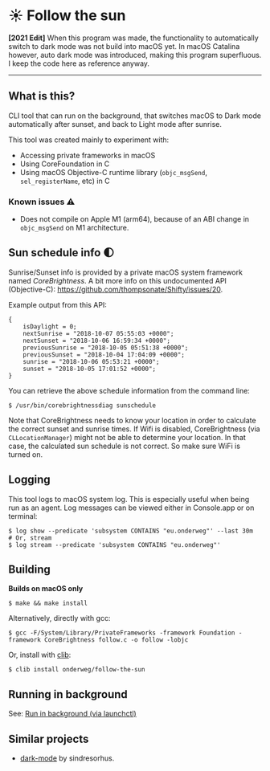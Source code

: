 # ☀️ Follow the sun

**[2021 Edit]** When this program was made, the functionality to automatically switch to dark mode was not build into macOS yet. In macOS Catalina however, auto dark mode was introduced, making this program superfluous. I keep the code here as reference anyway.

---

## What is this? 

CLI tool that can run on the background, that switches macOS to Dark mode automatically after sunset, and back to Light mode after sunrise.

This tool was created mainly to experiment with:

- Accessing private frameworks in macOS
- Using CoreFoundation in C
- Using macOS Objective-C runtime library (`objc_msgSend`, `sel_registerName`, etc) in C

### Known issues ⚠️

- Does not compile on Apple M1 (arm64), because of an ABI change in `objc_msgSend` on M1 architecture.

## Sun schedule info 🌓

Sunrise/Sunset info is provided by a private macOS system framework named *CoreBrightness*.
A bit more info on this undocumented API (Objective-C): https://github.com/thompsonate/Shifty/issues/20.

Example output from this API:

```
{
    isDaylight = 0;
    nextSunrise = "2018-10-07 05:55:03 +0000";
    nextSunset = "2018-10-06 16:59:34 +0000";
    previousSunrise = "2018-10-05 05:51:38 +0000";
    previousSunset = "2018-10-04 17:04:09 +0000";
    sunrise = "2018-10-06 05:53:21 +0000";
    sunset = "2018-10-05 17:01:52 +0000";
}
```

You can retrieve the above schedule information from the command line:

```shell
$ /usr/bin/corebrightnessdiag sunschedule
```

Note that CoreBrightness needs to know your location in order to calculate the correct sunset and sunrise times. If Wifi is disabled, CoreBrightness (via `CLLocationManager`)
might not be able to determine your location. In that case, the calculated sun schedule is not correct.
So make sure WiFi is turned on. 

## Logging

This tool logs to macOS system log. This is especially useful when being run as an agent. Log messages can be viewed either in Console.app or on terminal:

```
$ log show --predicate 'subsystem CONTAINS "eu.onderweg"' --last 30m
# Or, stream
$ log stream --predicate 'subsystem CONTAINS "eu.onderweg"'
```

## Building

**Builds on macOS only**

```
$ make && make install
```

Alternatively, directly with gcc:

```
$ gcc -F/System/Library/PrivateFrameworks -framework Foundation -framework CoreBrightness follow.c -o follow -lobjc
```

Or, install with [clib](https://github.com/clibs/clib):

```
$ clib install onderweg/follow-the-sun
```

## Running in background

See: [Run in background (via launchctl)](agent/readme.md)

## Similar projects

- [dark-mode](https://github.com/sindresorhus/dark-mode) by sindresorhus.
